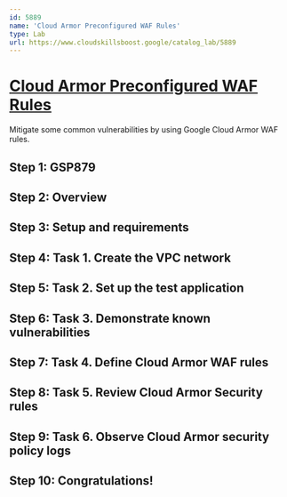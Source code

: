 ```yaml
---
id: 5889
name: 'Cloud Armor Preconfigured WAF Rules'
type: Lab
url: https://www.cloudskillsboost.google/catalog_lab/5889
---
```


# [Cloud Armor Preconfigured WAF Rules](https://www.cloudskillsboost.google/catalog_lab/5889)

Mitigate some common vulnerabilities by using Google Cloud Armor WAF rules.

## Step 1: GSP879

## Step 2: Overview

## Step 3: Setup and requirements

## Step 4: Task 1. Create the VPC network

## Step 5: Task 2. Set up the test application

## Step 6: Task 3. Demonstrate known vulnerabilities

## Step 7: Task 4. Define Cloud Armor WAF rules

## Step 8: Task 5. Review Cloud Armor Security rules

## Step 9: Task 6. Observe Cloud Armor security policy logs

## Step 10: Congratulations!
